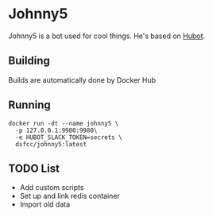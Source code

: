 # Johnny5
Johnny5 is a bot used for cool things. He's based on [Hubot](https://hubot.github.com/).

## Building
Builds are automatically done by Docker Hub

## Running
```
docker run -dt --name johnny5 \
  -p 127.0.0.1:9980:9980\
  -e HUBOT_SLACK_TOKEN=secrets \
  dsfcc/johnny5:latest
```

## TODO List
 - Add custom scripts
 - Set up and link redis container
 - Import old data
